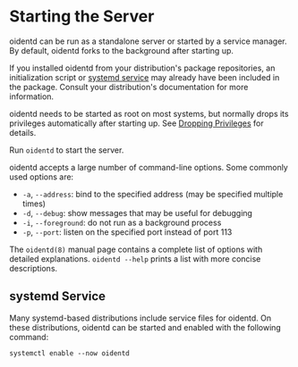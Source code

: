 <!--
Copyright (c)  2018-2020  Janik Rabe

Permission is granted to copy, distribute and/or modify this document
under the terms of the GNU Free Documentation License, Version 1.3
or any later version published by the Free Software Foundation;
with no Invariant Sections, no Front-Cover Texts, and no Back-Cover Texts.
A copy of the license is included in the file 'COPYING.DOC'
-->

# Starting the Server

oidentd can be run as a standalone server or started by a service manager.
By default, oidentd forks to the background after starting up.

If you installed oidentd from your distribution's package repositories, an
initialization script or [systemd service][systemd] may already have been
included in the package.
Consult your distribution's documentation for more information.

oidentd needs to be started as root on most systems, but normally drops its
privileges automatically after starting up.
See [Dropping Privileges][drop-privs] for details.

Run `oidentd` to start the server.

oidentd accepts a large number of command-line options.
Some commonly used options are:

* `-a`, `--address`: bind to the specified address (may be specified multiple
  times)
* `-d`, `--debug`: show messages that may be useful for debugging
* `-i`, `--foreground`: do not run as a background process
* `-p`, `--port`: listen on the specified port instead of port 113

The `oidentd(8)` manual page contains a complete list of options with detailed
explanations.
`oidentd --help` prints a list with more concise descriptions.

## systemd Service

Many systemd-based distributions include service files for oidentd.
On these distributions, oidentd can be started and enabled with the following
command:

```
systemctl enable --now oidentd
```

[drop-privs]: ../security/dropping-privileges.md
[systemd]:    #systemd-service
